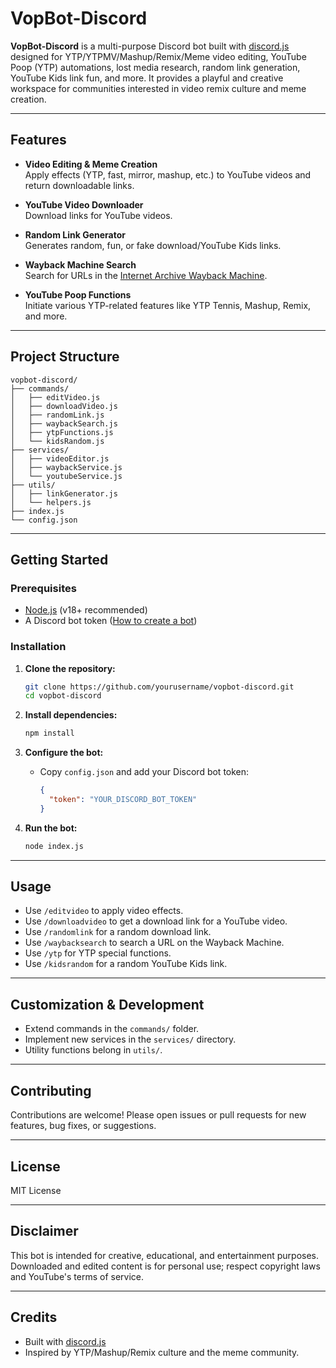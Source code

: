 # VopBot-Discord

**VopBot-Discord** is a multi-purpose Discord bot built with [discord.js](https://discord.js.org/) designed for YTP/YTPMV/Mashup/Remix/Meme video editing, YouTube Poop (YTP) automations, lost media research, random link generation, YouTube Kids link fun, and more. It provides a playful and creative workspace for communities interested in video remix culture and meme creation.

---

## Features

- **Video Editing & Meme Creation**  
  Apply effects (YTP, fast, mirror, mashup, etc.) to YouTube videos and return downloadable links.

- **YouTube Video Downloader**  
  Download links for YouTube videos.

- **Random Link Generator**  
  Generates random, fun, or fake download/YouTube Kids links.

- **Wayback Machine Search**  
  Search for URLs in the [Internet Archive Wayback Machine](https://archive.org/web/).

- **YouTube Poop Functions**  
  Initiate various YTP-related features like YTP Tennis, Mashup, Remix, and more.

---

## Project Structure

```plaintext
vopbot-discord/
├── commands/
│   ├── editVideo.js
│   ├── downloadVideo.js
│   ├── randomLink.js
│   ├── waybackSearch.js
│   ├── ytpFunctions.js
│   └── kidsRandom.js
├── services/
│   ├── videoEditor.js
│   ├── waybackService.js
│   └── youtubeService.js
├── utils/
│   ├── linkGenerator.js
│   └── helpers.js
├── index.js
└── config.json
```

---

## Getting Started

### Prerequisites

- [Node.js](https://nodejs.org/) (v18+ recommended)
- A Discord bot token ([How to create a bot](https://discordjs.guide/preparations/setting-up-a-bot-application.html))

### Installation

1. **Clone the repository:**
   ```sh
   git clone https://github.com/yourusername/vopbot-discord.git
   cd vopbot-discord
   ```

2. **Install dependencies:**
   ```sh
   npm install
   ```

3. **Configure the bot:**
   - Copy `config.json` and add your Discord bot token:
     ```json
     {
       "token": "YOUR_DISCORD_BOT_TOKEN"
     }
     ```

4. **Run the bot:**
   ```sh
   node index.js
   ```

---

## Usage

- Use `/editvideo` to apply video effects.
- Use `/downloadvideo` to get a download link for a YouTube video.
- Use `/randomlink` for a random download link.
- Use `/waybacksearch` to search a URL on the Wayback Machine.
- Use `/ytp` for YTP special functions.
- Use `/kidsrandom` for a random YouTube Kids link.

---

## Customization & Development

- Extend commands in the `commands/` folder.
- Implement new services in the `services/` directory.
- Utility functions belong in `utils/`.

---

## Contributing

Contributions are welcome! Please open issues or pull requests for new features, bug fixes, or suggestions.

---

## License

MIT License

---

## Disclaimer

This bot is intended for creative, educational, and entertainment purposes. Downloaded and edited content is for personal use; respect copyright laws and YouTube's terms of service.

---

## Credits

- Built with [discord.js](https://discord.js.org/)
- Inspired by YTP/Mashup/Remix culture and the meme community.
